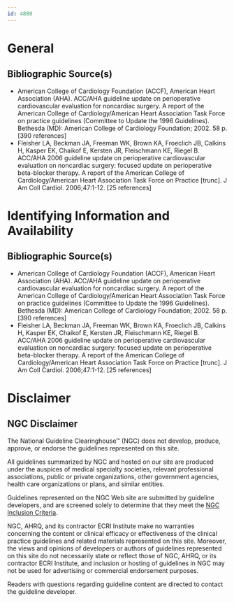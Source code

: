 ```yaml
---
id: 4880
---
```


# General

## Bibliographic Source(s)

- American College of Cardiology Foundation (ACCF), American Heart Association (AHA). ACC/AHA guideline update on perioperative cardiovascular evaluation for noncardiac surgery. A report of the American College of Cardiology/American Heart Association Task Force on practice guidelines (Committee to Update the 1996 Guidelines). Bethesda (MD): American College of Cardiology Foundation; 2002. 58 p. [390 references]
- Fleisher LA, Beckman JA, Freeman WK, Brown KA, Froeclich JB, Calkins H, Kasper EK, Chaikof E, Kersten JR, Fleischmann KE, Riegel B. ACC/AHA 2006 guideline update on perioperative cardiovascular evaluation on noncardiac surgery: focused update on perioperative beta-blocker therapy. A report of the American College of Cardiology/American Heart Association Task Force on Practice [trunc]. J Am Coll Cardiol. 2006;47:1-12. [25 references]

# Identifying Information and Availability

## Bibliographic Source(s)

- American College of Cardiology Foundation (ACCF), American Heart Association (AHA). ACC/AHA guideline update on perioperative cardiovascular evaluation for noncardiac surgery. A report of the American College of Cardiology/American Heart Association Task Force on practice guidelines (Committee to Update the 1996 Guidelines). Bethesda (MD): American College of Cardiology Foundation; 2002. 58 p. [390 references]
- Fleisher LA, Beckman JA, Freeman WK, Brown KA, Froeclich JB, Calkins H, Kasper EK, Chaikof E, Kersten JR, Fleischmann KE, Riegel B. ACC/AHA 2006 guideline update on perioperative cardiovascular evaluation on noncardiac surgery: focused update on perioperative beta-blocker therapy. A report of the American College of Cardiology/American Heart Association Task Force on Practice [trunc]. J Am Coll Cardiol. 2006;47:1-12. [25 references]

# Disclaimer

## NGC Disclaimer

The National Guideline Clearinghouse™ (NGC) does not develop, produce, approve, or endorse the guidelines represented on this site.

All guidelines summarized by NGC and hosted on our site are produced under the auspices of medical specialty societies, relevant professional associations, public or private organizations, other government agencies, health care organizations or plans, and similar entities.

Guidelines represented on the NGC Web site are submitted by guideline developers, and are screened solely to determine that they meet the [NGC Inclusion Criteria](/help-and-about/summaries/inclusion-criteria).

NGC, AHRQ, and its contractor ECRI Institute make no warranties concerning the content or clinical efficacy or effectiveness of the clinical practice guidelines and related materials represented on this site. Moreover, the views and opinions of developers or authors of guidelines represented on this site do not necessarily state or reflect those of NGC, AHRQ, or its contractor ECRI Institute, and inclusion or hosting of guidelines in NGC may not be used for advertising or commercial endorsement purposes.

Readers with questions regarding guideline content are directed to contact the guideline developer.

